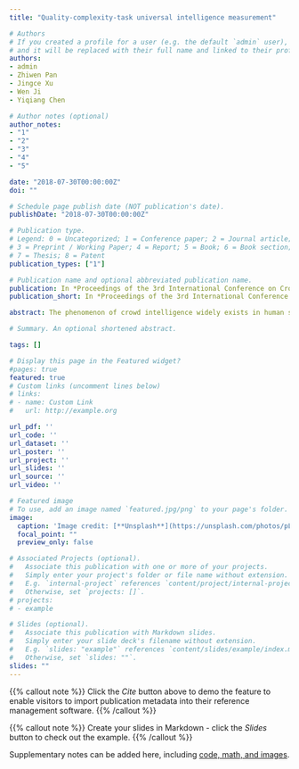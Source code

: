 ```yaml
---
title: "Quality-complexity-task universal intelligence measurement"

# Authors
# If you created a profile for a user (e.g. the default `admin` user), write the username (folder name) here 
# and it will be replaced with their full name and linked to their profile.
authors:
- admin
- Zhiwen Pan
- Jingce Xu
- Wen Ji 
- Yiqiang Chen 

# Author notes (optional)
author_notes:
- "1"
- "2"
- "3"
- "4"
- "5"

date: "2018-07-30T00:00:00Z"
doi: ""

# Schedule page publish date (NOT publication's date).
publishDate: "2018-07-30T00:00:00Z"

# Publication type.
# Legend: 0 = Uncategorized; 1 = Conference paper; 2 = Journal article;
# 3 = Preprint / Working Paper; 4 = Report; 5 = Book; 6 = Book section;
# 7 = Thesis; 8 = Patent
publication_types: ["1"]

# Publication name and optional abbreviated publication name.
publication: In *Proceedings of the 3rd International Conference on Crowd Science and Engineering*
publication_short: In *Proceedings of the 3rd International Conference on Crowd Science and Engineering*

abstract: The phenomenon of crowd intelligence widely exists in human society.As human beings enter the network age, the phenomenon of crowd intelligence is becoming more extensive and complex. These intelligent agents (i.e., people, enterprises, government, intelligent equipment and goods)connect each other and form a large number of crowd network system.With the development of machine learning techniques, the crowd network is becoming more and more intelligent and autonomous in the physical space. Due to complexity and heterogeneity of the agent in the crowd network, how to reasonable optimize and evaluate the intelligence of crowd network is becoming a very important problem. In order to solve this problem,we propose a formalized and accurate intelligence measurement method named Quality-Complexity-Task(QCT) universal intelligence measurement. Like the human IQ test,we use a kind of intelligence test method to measure agent intelligence. To model this process of test, we design QCT agent-enviroment framework in which the agent and enviroment could interact with each other. We measure the intelligence of agent by evaluating the agents accumulated performance during the intelligence test. Our experiment demonstrate that the method of QCT can achieve the measurement of agent in the crowd network.

# Summary. An optional shortened abstract.

tags: []

# Display this page in the Featured widget?
#pages: true
featured: true
# Custom links (uncomment lines below)
# links:
# - name: Custom Link
#   url: http://example.org

url_pdf: ''
url_code: ''
url_dataset: ''
url_poster: ''
url_project: ''
url_slides: ''
url_source: ''
url_video: ''

# Featured image
# To use, add an image named `featured.jpg/png` to your page's folder. 
image:
  caption: 'Image credit: [**Unsplash**](https://unsplash.com/photos/pLCdAaMFLTE)'
  focal_point: ""
  preview_only: false

# Associated Projects (optional).
#   Associate this publication with one or more of your projects.
#   Simply enter your project's folder or file name without extension.
#   E.g. `internal-project` references `content/project/internal-project/index.md`.
#   Otherwise, set `projects: []`.
# projects:
# - example

# Slides (optional).
#   Associate this publication with Markdown slides.
#   Simply enter your slide deck's filename without extension.
#   E.g. `slides: "example"` references `content/slides/example/index.md`.
#   Otherwise, set `slides: ""`.
slides: ""
---
```


{{% callout note %}}
Click the *Cite* button above to demo the feature to enable visitors to import publication metadata into their reference management software.
{{% /callout %}}

{{% callout note %}}
Create your slides in Markdown - click the *Slides* button to check out the example.
{{% /callout %}}

Supplementary notes can be added here, including [code, math, and images](https://wowchemy.com/docs/writing-markdown-latex/).

